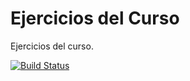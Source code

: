 Ejercicios del Curso
==================

Ejercicios del curso.


[![Build Status](https://travis-ci.org/vencejo/CursoGitEjercicios.svg?branch=master)](https://travis-ci.org/vencejo/CursoGitEjercicios)


